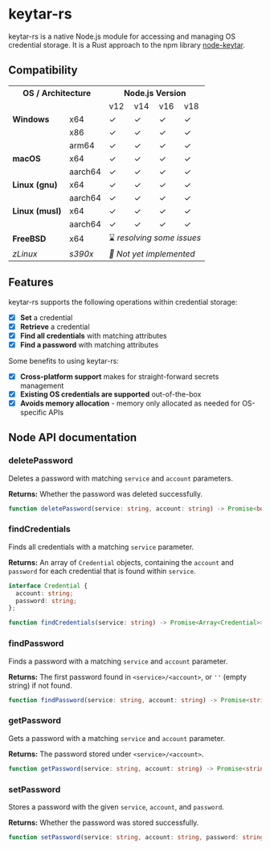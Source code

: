 # keytar-rs

keytar-rs is a native Node.js module for accessing and managing OS credential storage. It is a Rust approach to the npm library [node-keytar](https://github.com/atom/node-keytar).

## Compatibility

<table>
    <tr>
        <th colspan="2">OS / Architecture</th>
        <th colspan="4">Node.js Version</th>
    </tr>
    <tr>
        <td colspan="2"></td>
        <td>v12</td>
        <td>v14</td>
        <td>v16</td>
        <td>v18</td>
    </tr>
    <tr>
        <td><b>Windows</b></td>
        <td>x64</td>
        <td>✓</td>
        <td>✓</td>
        <td>✓</td>
        <td>✓</td>
    </tr>
    <tr>
        <td></td>
        <td>x86</td>
        <td>✓</td>
        <td>✓</td>
        <td>✓</td>
        <td>✓</td>
    </tr>
    <tr>
        <td></td>
        <td>arm64</td>
        <td>✓</td>
        <td>✓</td>
        <td>✓</td>
        <td>✓</td>
    </tr>
    <tr>
        <td><b>macOS</b></td>
        <td>x64</td>
        <td>✓</td>
        <td>✓</td>
        <td>✓</td>
        <td>✓</td>
    </tr>
    <tr>
        <td></td>
        <td>aarch64</td>
        <td>✓</td>
        <td>✓</td>
        <td>✓</td>
        <td>✓</td>
    </tr>
    <tr>
        <td><b>Linux (gnu)</b></td>
        <td>x64</td>
        <td>✓</td>
        <td>✓</td>
        <td>✓</td>
        <td>✓</td>
    </tr>
    <tr>
        <td></td>
        <td>aarch64</td>
        <td>✓</td>
        <td>✓</td>
        <td>✓</td>
        <td>✓</td>
    </tr>
    <tr>
        <td><b>Linux (musl)</b></td>
        <td>x64</td>
        <td>✓</td>
        <td>✓</td>
        <td>✓</td>
        <td>✓</td>
    </tr>
    <tr>
        <td></td>
        <td>aarch64</td>
        <td>✓</td>
        <td>✓</td>
        <td>✓</td>
        <td>✓</td>
    </tr>
    <tr>
        <td><b>FreeBSD</b></td>
        <td>x64</td>
        <td colspan="4">⌛ <i>resolving some issues</i></td>
    </tr>
    <tr>
        <td><i>zLinux</i></td>
        <td><i>s390x</i></td>
        <td colspan="4"><i>💭 Not yet implemented</i></td>
    </tr>
</table>

## Features

keytar-rs supports the following operations within credential storage:

- [x] **Set** a credential
- [x] **Retrieve** a credential 
- [x] **Find all credentials** with matching attributes 
- [x] **Find a password** with matching attributes

Some benefits to using keytar-rs:

- [x] **Cross-platform support** makes for straight-forward secrets management
- [x] **Existing OS credentials are supported** out-of-the-box
- [x] **Avoids memory allocation** - memory only allocated as needed for OS-specific APIs

## Node API documentation

### deletePassword

Deletes a password with matching `service` and `account` parameters.

**Returns:** Whether the password was deleted successfully.

```ts
function deletePassword(service: string, account: string) -> Promise<boolean>
```

### findCredentials

Finds all credentials with a matching `service` parameter.

**Returns:** An array of `Credential` objects, containing the `account` and `password` for each credential that is found within `service`.

```ts
interface Credential {
  account: string;
  password: string;
};

function findCredentials(service: string) -> Promise<Array<Credential>>
```

### findPassword

Finds a password with a matching `service` and `account` parameter.

**Returns:** The first password found in `<service>/<account>`, or `''` (empty string) if not found.

```ts
function findPassword(service: string, account: string) -> Promise<string>
```

### getPassword

Gets a password with a matching `service` and `account` parameter.

**Returns:** The password stored under `<service>/<account>`.

```ts
function getPassword(service: string, account: string) -> Promise<string>
```

### setPassword

Stores a password with the given `service`, `account`, and `password`.

**Returns:** Whether the password was stored successfully.

```ts
function setPassword(service: string, account: string, password: string) -> Promise<boolean>
```